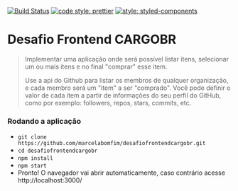 [![Build Status](https://travis-ci.com/marcelabomfim/desafiofrontendcargobr.svg?branch=master)](https://travis-ci.com/marcelabomfim/desafiofrontendcargobr) [![code style: prettier](https://img.shields.io/badge/code_style-prettier-ff69b4.svg?style=flat-square)](https://github.com/prettier/prettier) [![style: styled-components](https://img.shields.io/badge/style-%F0%9F%92%85%20styled--components-orange.svg?colorB=daa357&colorA=db748e)](https://github.com/styled-components/styled-components)


# Desafio Frontend CARGOBR

> Implementar uma aplicação onde será possível listar itens, selecionar um ou mais itens e no final "comprar" esse item. 
> 
> Use a api do Github para listar os membros de qualquer organização, e cada membro será um "item" a ser "comprado". Você pode definir o valor de cada item a partir de informações do seu perfil do GitHub, como por exemplo: followers, repos, stars, commits, etc.


### Rodando a aplicação

- `git clone https://github.com/marcelabomfim/desafiofrontendcargobr.git`
- `cd desafiofrontendcargobr`
- `npm install`
- `npm start`
- Pronto! O navegador vai abrir automaticamente, caso contrário acesse http://localhost:3000/
